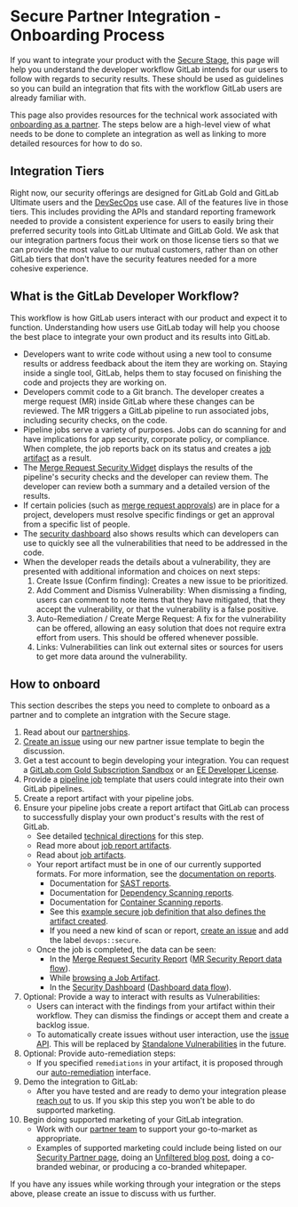 # Secure Partner Integration - Onboarding Process

If you want to integrate your product with the [Secure Stage](https://about.gitlab.com/direction/secure/),
this page will help you understand the developer workflow GitLab intends for
our users to follow with regards to security results. These should be used as
guidelines so you can build an integration that fits with the workflow GitLab
users are already familiar with.

This page also provides resources for the technical work associated
with [onboarding as a partner](https://about.gitlab.com/partners/integrate/).
The steps below are a high-level view of what needs to be done to complete an
integration as well as linking to more detailed resources for how to do so.

## Integration Tiers 

Right now, our security offerings are designed for GitLab Gold and GitLab Ultimate users and the [DevSecOps](https://about.gitlab.com/handbook/use-cases/#4-devsecops-shift-left-security) use case. All of the features live in those tiers. This includes providing the APIs and standard reporting framework needed to provide a consistent experience for users to easily bring their preferred security tools into GitLab Ultimate and GitLab Gold. We ask that our integration partners focus their work on those license tiers so that we can provide the most value to our mutual customers, rather than on other GitLab tiers that don't have the security features needed for a more cohesive experience.

## What is the GitLab Developer Workflow?

This workflow is how GitLab users interact with our product and expect it to
function. Understanding how users use GitLab today will help you choose the
best place to integrate your own product and its results into GitLab.

- Developers want to write code without using a new tool to consume results
  or address feedback about the item they are working on. Staying inside a
  single tool, GitLab, helps them to stay focused on finishing the code and
  projects they are working on.
- Developers commit code to a Git branch. The developer creates a merge request (MR)
  inside GitLab where these changes can be reviewed. The MR triggers a GitLab
  pipeline to run associated jobs, including security checks, on the code.
- Pipeline jobs serve a variety of purposes. Jobs can do scanning for and have
  implications for app security, corporate policy, or compliance. When complete,
  the job reports back on its status and creates a
  [job artifact](../../user/project/pipelines/job_artifacts.md) as a result.
- The [Merge Request Security Widget](../../user/project/merge_requests/index.md#security-reports-ultimate)
  displays the results of the pipeline's security checks and the developer can
  review them. The developer can review both a summary and a detailed version
  of the results.
- If certain policies (such as [merge request approvals](../../user/project/merge_requests/merge_request_approvals.md))
  are in place for a project, developers must resolve specific findings or get
  an approval from a specific list of people.
- The [security dashboard](../../user/application_security/security_dashboard/index.md#gitlab-security-dashboard-ultimate)
  also shows results which can developers can use to quickly see all the
  vulnerabilities that need to be addressed in the code.
- When the developer reads the details about a vulnerability, they are
  presented with additional information and choices on next steps:
    1. Create Issue (Confirm finding): Creates a new issue to be prioritized.
    1. Add Comment and Dismiss Vulnerability: When dismissing a finding, users
       can comment to note items that they
       have mitigated, that they accept the vulnerability, or that the
       vulnerability is a false positive.
    1. Auto-Remediation / Create Merge Request: A fix for the vulnerability can
       be offered, allowing an easy solution that does not require extra effort
       from users. This should be offered whenever possible.
    1. Links: Vulnerabilities can link out external sites or sources for users
       to get more data around the vulnerability.

## How to onboard

This section describes the steps you need to complete to onboard as a partner
and to complete an intgration with the Secure stage. 

1. Read about our [partnerships](https://about.gitlab.com/partners/integrate/).
1. [Create an issue](https://gitlab.com/gitlab-com/alliances/alliances/issues/new?issuable_template=new_partner)
   using our new partner issue template to begin the discussion.
1. Get a test account to begin developing your integration. You can
   request a [GitLab.com Gold Subscription Sandbox](https://about.gitlab.com/partners/integrate/#gitlabcom-gold-subscription-sandbox-request)
   or an [EE Developer License](https://about.gitlab.com/partners/integrate/#requesting-ee-dev-license-for-rd).
1. Provide a [pipeline job](../../development/pipelines.md)
   template that users could integrate into their own GitLab pipelines.
1. Create a report artifact with your pipeline jobs.
1. Ensure your pipeline jobs create a report artifact that GitLab can process
   to successfully display your own product's results with the rest of GitLab.
   - See detailed [technical directions](secure.md) for this step.
   - Read more about [job report artifacts](../../ci/pipelines/job_artifacts.md#artifactsreports).
   - Read about [job artifacts](../../user/project/pipelines/job_artifacts.md).
   - Your report artifact must be in one of our currently supported formats.
     For more information, see the [documentation on reports](secure.md#report).
     - Documentation for [SAST reports](../../user/application_security/sast/index.md#reports-json-format).
     - Documentation for [Dependency Scanning reports](../../user/application_security/dependency_scanning/index.md#reports-json-format).
     - Documentation for [Container Scanning reports](../../user/application_security/container_scanning/index.md#reports-json-format).
     - See this [example secure job definition that also defines the artifact created](https://gitlab.com/gitlab-org/gitlab/blob/master/lib/gitlab/ci/templates/Security/Container-Scanning.gitlab-ci.yml).
     - If you need a new kind of scan or report, [create an issue](https://gitlab.com/gitlab-org/gitlab/issues/new#)
       and add the label `devops::secure`.
   - Once the job is completed, the data can be seen:
      - In the [Merge Request Security Report](../../user/project/merge_requests/index.md#security-reports-ultimate) ([MR Security Report data flow](https://gitlab.com/snippets/1910005#merge-request-view)).
      - While [browsing a Job Artifact](../../user/project/pipelines/job_artifacts.md).
      - In the [Security Dashboard](../../user/application_security/security_dashboard/index.md) ([Dashboard data flow](https://gitlab.com/snippets/1910005#project-and-group-dashboards)).
1. Optional: Provide a way to interact with results as Vulnerabilities:
   - Users can interact with the findings from your artifact within their workflow. They can dismiss the findings or accept them and create a backlog issue.
   - To automatically create issues without user interaction, use the [issue API](../../api/issues.md). This will be replaced by [Standalone Vulnerabilities](https://gitlab.com/groups/gitlab-org/-/epics/634) in the future.
1. Optional: Provide auto-remediation steps:
   - If you specified `remediations` in your artifact, it is proposed through our [auto-remediation](../../user/application_security/index.md#solutions-for-vulnerabilities-auto-remediation)
     interface.
1. Demo the integration to GitLab:
   - After you have tested and are ready to demo your integration please
     [reach out](https://about.gitlab.com/partners/integrate/) to us. If you
     skip this step you won’t be able to do supported marketing.
1. Begin doing supported marketing of your GitLab integration.
   - Work with our [partner team](https://about.gitlab.com/partners/integrate/)
     to support your go-to-market as appropriate.
   - Examples of supported marketing could include being listed on our [Security Partner page](https://about.gitlab.com/partners/#security),
     doing an [Unfiltered blog post](https://about.gitlab.com/handbook/marketing/blog/unfiltered/),
     doing a co-branded webinar, or producing a co-branded whitepaper.

If you have any issues while working through your integration or the steps
above, please create an issue to discuss with us further.
